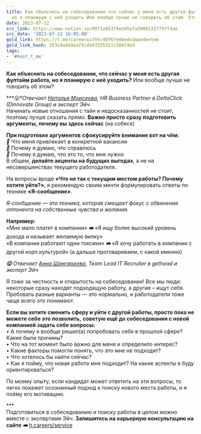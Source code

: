 ```yaml
---
title: Как объяснить на собеседовании что сейчас у меня есть другая фултайм работа
  но я планирую с неё уходить Или вообще лучше не говорить об этом  Отвечает
date: 2023-07-12
src_link: https://www.notion.so/0971a95374ed45afa3080132779ff4ae
src_date: '2023-07-12 16:05:00'
gold_link: https://t.me/careerwithh/4076?embed=1&mode=tme
gold_link_hash: 353c8a4d4eaf5cde83335311c58474ed
tags:
- '#host_t_me'
---
```


**Как объяснить на собеседовании, что сейчас у меня есть другая фултайм работа, но я планирую с неё уходить?** Или вообще лучше не говорить об этом?  
  
***😛****Отвечает* [*Наталья Моисеева*](https://h.careers/curators/natalia-moiseeva?utm_source=tg_h&utm_medium=post)*, HR Business Partner в DeltaClick (Dinnovate Group)* *и эксперт Эйч*   
Начинать новые отношения с тайн и недосказанностей не стоит, поэтому лучше сказать прямо. **Важно просто** **сразу подготовить аргументы, почему вы здесь сейчас** (на собесе)  
  
**При подготовке аргументов** **сфокусируйте внимание вот на чём:**  
***🔵*** Что меня привлекает в конкретной вакансии  
***🔵*** Почему я думаю, что справлюсь   
***🔵*** Почему я думаю, что это то, что мне нужно   
В общем, **делайте акценты на будущих выгодах**, а не на несовершенствах текущего работодателя.  
  
На вопросы вроде **«Что не так с текущим местом работы? Почему хотите уйти?»**, я рекомендую своим менти формулировать ответы по технике **«Я-сообщение»**.   
  
*Я-сообщение — это техника, которая смещает фокус с обвинения оппонента на собственные чувства и желания.*   
  
**Например:**   
«Мне мало платят в компании» ***➡️*** «Я ищу более высокий уровень дохода и называет желаемую вилку»   
«В компании работают одни токсики» ***➡️*** «Я хочу работать в компании с другой корп.культурой» (а дальше проговариваем, с какой именно)  
  
  
***😛*** *Отвечает* [*Анна Шангареева*](https://h.careers/curators/anna-shangareeva?utm_source=tg_h&utm_medium=post)*, Team Lead IT Recruiter в gethead* *и эксперт Эйч*   
  
Я тоже за честность и открытость на собеседовании! Все мы люди: некоторые сразу находят подходящую работу, а другие – ищут себя. Пробовать разные варианты — это нормально, и работодатели тоже чаще всего это понимают.   
  
**Если вы хотите сменить сферу и уйти с другой работы, просто пока не можете себе это позволить,** **советую ещё до собеседования с новой компанией задать себе вопросы:**  
 • А почему я вообще решил(а) попробовать себя в прошлой сфере? Какие были причины?   
 • Что на тот момент было важно для меня и определило интерес?  
 • Какие факторы помогли понять, что это мне не подходит?  
 • Что хотелось бы найти сейчас?   
 • Как я пойму, что новая работа мне подходит? На какие аспекты я буду ориентироваться?  
  
По моему опыту, если кандидат может ответить на эти вопросы, то легко покажет осознанный подход к поиску нового места работы, и я пойму его мотивацию.  
  
  
\*\*\*  
Подготовиться в собеседованию и поиску работы в целом можно вместе с экспертами Эйч. **Запишитесь на карьерную консультацию на сайте** ***➡️*** [h.careers/service](http://h.careers/service?utm_source=tg&utm_medium=pin&utm_campaign=h)
